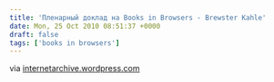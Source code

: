 ```yaml
---
title: 'Пленарный доклад на Books in Browsers - Brewster Kahle'
date: Mon, 25 Oct 2010 08:51:37 +0000
draft: false
tags: ['books in browsers']
---
```


via [internetarchive.wordpress.com](https://internetarchive.wordpress.com/2010/10/22/books-in-browsers-keynote-speech-by-brewster-kahle/)